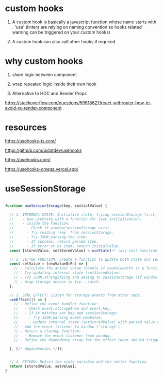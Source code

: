 # custom hooks 

 1. A custom hook is basically a javascript function whose name starts with . 'use' (linters are relying on naming convention so hooks related warning can be triggered on your custom hooks)

 2. A custom hook can also call other hooks if required 


# why custom hooks 

1. share logic between component 

2. wrap repeated logic inside their own hook 

3. Alternative to HOC and Render Props 

https://stackoverflow.com/questions/59818627/react-withrouter-how-to-avoid-re-render-component

# resources 

https://usehooks-ts.com/

https://github.com/uidotdev/usehooks 

https://usehooks.com/ 

https://usehooks-omega.vercel.app/



# useSessionStorage 

``` js

function useSessionStorage(key, initialValue) {

  // 1. INTERNAL STATE: Initialize state, trying sessionStorage first, then initialValue.
  //    - Use useState with a function for lazy initialization.
  //    - Inside the function:
  //      - Check if window/sessionStorage exist.
  //      - Try reading `key` from sessionStorage.
  //      - Try JSON.parsing the item.
  //      - If success, return parsed item.
  //      - If error or no item, return initialValue.
  const [storedValue, setStoredValue] = useState(/* lazy init function */);

  // 2. SETTER FUNCTION: Create a function to update both state and sessionStorage.
  const setValue = (newValueOrFn) => {
    // - Calculate the actual value (handle if newValueOrFn is a function).
    // - Try updating internal state (setStoredValue).
    // - Try JSON.stringifying and saving to sessionStorage (if window exists).
    // - Wrap storage access in try...catch.
  };

  // 3. SYNC EFFECT: Listen for storage events from other tabs.
  useEffect(() => {
    // - Define the event handler function:
    //   - Check event.storageArea and event.key.
    //   - If it matches our key and sessionStorage:
    //     - Try JSON.parsing event.newValue.
    //     - Update internal state (setStoredValue) with parsed value or initialValue if null/error.
    // - Add the event listener to window ('storage').
    // - Return a cleanup function:
    //   - Remove the event listener from window.
    // - Define the dependency array for the effect (what should trigger re-subscribing?). Hint: `key`.

  }, [/* dependencies */]);


  // 4. RETURN: Return the state variable and the setter function.
  return [storedValue, setValue];
}

```
